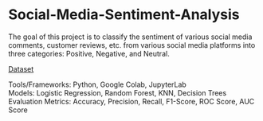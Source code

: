 # Social-Media-Sentiment-Analysis

The goal of this project is to classify the sentiment of various
social media comments, customer reviews, etc. from various social media platforms
into three categories: Positive, Negative, and Neutral.

[Dataset](https://www.kaggle.com/datasets/abdullah0a/social-media-sentiment-analysis-dataset)

Tools/Frameworks: Python, Google Colab, JupyterLab<br>
Models: Logistic Regression, Random Forest, KNN, Decision Trees<br>
Evaluation Metrics: Accuracy, Precision, Recall, F1-Score, ROC Score, AUC Score<br>
